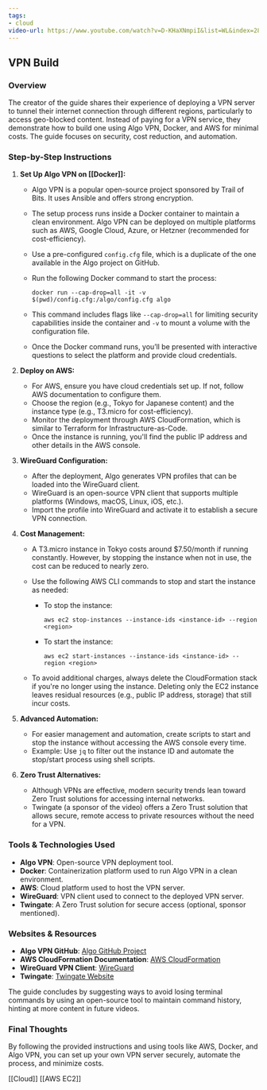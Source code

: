```yaml
---
tags: 
- cloud
video-url: https://www.youtube.com/watch?v=D-KHaXNmpiI&list=WL&index=28
---
```


## **VPN Build**

### Overview

The creator of the guide shares their experience of deploying a VPN server to tunnel their internet connection through different regions, particularly to access geo-blocked content. Instead of paying for a VPN service, they demonstrate how to build one using Algo VPN, Docker, and AWS for minimal costs. The guide focuses on security, cost reduction, and automation.

### Step-by-Step Instructions

1. **Set Up Algo VPN on [[Docker]]:**

    - Algo VPN is a popular open-source project sponsored by Trail of Bits. It uses Ansible and offers strong encryption.
    - The setup process runs inside a Docker container to maintain a clean environment. Algo VPN can be deployed on multiple platforms such as AWS, Google Cloud, Azure, or Hetzner (recommended for cost-efficiency).
    - Use a pre-configured `config.cfg` file, which is a duplicate of the one available in the Algo project on GitHub.
    - Run the following Docker command to start the process:

        ```
        docker run --cap-drop=all -it -v $(pwd)/config.cfg:/algo/config.cfg algo
        ```

    - This command includes flags like `--cap-drop=all` for limiting security capabilities inside the container and `-v` to mount a volume with the configuration file.
    - Once the Docker command runs, you’ll be presented with interactive questions to select the platform and provide cloud credentials.

2. **Deploy on AWS:**

    - For AWS, ensure you have cloud credentials set up. If not, follow AWS documentation to configure them.
    - Choose the region (e.g., Tokyo for Japanese content) and the instance type (e.g., T3.micro for cost-efficiency).
    - Monitor the deployment through AWS CloudFormation, which is similar to Terraform for Infrastructure-as-Code.
    - Once the instance is running, you'll find the public IP address and other details in the AWS console.

3. **WireGuard Configuration:**

    - After the deployment, Algo generates VPN profiles that can be loaded into the WireGuard client.
    - WireGuard is an open-source VPN client that supports multiple platforms (Windows, macOS, Linux, iOS, etc.).
    - Import the profile into WireGuard and activate it to establish a secure VPN connection.

4. **Cost Management:**

    - A T3.micro instance in Tokyo costs around $7.50/month if running constantly. However, by stopping the instance when not in use, the cost can be reduced to nearly zero.
    - Use the following AWS CLI commands to stop and start the instance as needed:
        - To stop the instance:

            ```
            aws ec2 stop-instances --instance-ids <instance-id> --region <region>
            ```

        - To start the instance:

            ```
            aws ec2 start-instances --instance-ids <instance-id> --region <region>
            ```

    - To avoid additional charges, always delete the CloudFormation stack if you're no longer using the instance. Deleting only the EC2 instance leaves residual resources (e.g., public IP address, storage) that still incur costs.

5. **Advanced Automation:**

    - For easier management and automation, create scripts to start and stop the instance without accessing the AWS console every time.
    - Example: Use `jq` to filter out the instance ID and automate the stop/start process using shell scripts.

6. **Zero Trust Alternatives:**

    - Although VPNs are effective, modern security trends lean toward Zero Trust solutions for accessing internal networks.
    - Twingate (a sponsor of the video) offers a Zero Trust solution that allows secure, remote access to private resources without the need for a VPN.

### Tools & Technologies Used

- **Algo VPN**: Open-source VPN deployment tool.
- **Docker**: Containerization platform used to run Algo VPN in a clean environment.
- **AWS**: Cloud platform used to host the VPN server.
- **WireGuard**: VPN client used to connect to the deployed VPN server.
- **Twingate**: A Zero Trust solution for secure access (optional, sponsor mentioned).

### Websites & Resources

- **Algo VPN GitHub**: [Algo GitHub Project](https://github.com/trailofbits/algo)
- **AWS CloudFormation Documentation**: [AWS CloudFormation](https://aws.amazon.com/cloudformation/)
- **WireGuard VPN Client**: [WireGuard](https://www.wireguard.com/)
- **Twingate**: [Twingate Website](https://twingate.com)

The guide concludes by suggesting ways to avoid losing terminal commands by using an open-source tool to maintain command history, hinting at more content in future videos.

### Final Thoughts

By following the provided instructions and using tools like AWS, Docker, and Algo VPN, you can set up your own VPN server securely, automate the process, and minimize costs.

[[Cloud]]  [[AWS EC2]]